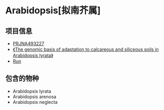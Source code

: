 # Arabidopsis[拟南芥属]

## 项目信息
+ [PRJNA493227](https://www.ncbi.nlm.nih.gov/bioproject/PRJNA493227)
+ [《The genomic basis of adaptation to calcareous and siliceous soils in Arabidopsis lyrata》](https://onlinelibrary.wiley.com/doi/full/10.1111/mec.14930)
+ [Run](https://trace.ncbi.nlm.nih.gov/Traces/study/?acc=PRJNA493227&go=go)

## 包含的物种
+ Arabidopsis lyrata
+ Arabidopsis arenosa
+ Arabidopsis neglecta
